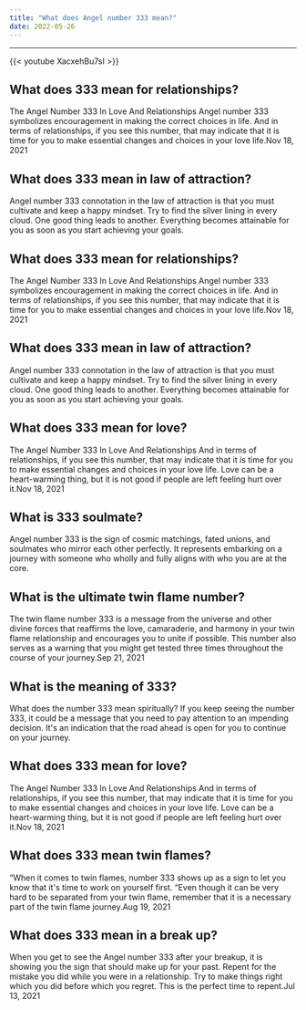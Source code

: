 ```yaml
---
title: "What does Angel number 333 mean?"
date: 2022-05-26
---
```


---
{{< youtube XacxehBu7sI >}}
## What does 333 mean for relationships?
The Angel Number 333 In Love And Relationships Angel number 333 symbolizes encouragement in making the correct choices in life. And in terms of relationships, if you see this number, that may indicate that it is time for you to make essential changes and choices in your love life.Nov 18, 2021

## What does 333 mean in law of attraction?
Angel number 333 connotation in the law of attraction is that you must cultivate and keep a happy mindset. Try to find the silver lining in every cloud. One good thing leads to another. Everything becomes attainable for you as soon as you start achieving your goals.

## What does 333 mean for relationships?
The Angel Number 333 In Love And Relationships Angel number 333 symbolizes encouragement in making the correct choices in life. And in terms of relationships, if you see this number, that may indicate that it is time for you to make essential changes and choices in your love life.Nov 18, 2021

## What does 333 mean in law of attraction?
Angel number 333 connotation in the law of attraction is that you must cultivate and keep a happy mindset. Try to find the silver lining in every cloud. One good thing leads to another. Everything becomes attainable for you as soon as you start achieving your goals.

## What does 333 mean for love?
The Angel Number 333 In Love And Relationships And in terms of relationships, if you see this number, that may indicate that it is time for you to make essential changes and choices in your love life. Love can be a heart-warming thing, but it is not good if people are left feeling hurt over it.Nov 18, 2021

## What is 333 soulmate?
Angel number 333 is the sign of cosmic matchings, fated unions, and soulmates who mirror each other perfectly. It represents embarking on a journey with someone who wholly and fully aligns with who you are at the core.

## What is the ultimate twin flame number?
The twin flame number 333 is a message from the universe and other divine forces that reaffirms the love, camaraderie, and harmony in your twin flame relationship and encourages you to unite if possible. This number also serves as a warning that you might get tested three times throughout the course of your journey.Sep 21, 2021

## What is the meaning of 333?
What does the number 333 mean spiritually? If you keep seeing the number 333, it could be a message that you need to pay attention to an impending decision. It's an indication that the road ahead is open for you to continue on your journey.

## What does 333 mean for love?
The Angel Number 333 In Love And Relationships And in terms of relationships, if you see this number, that may indicate that it is time for you to make essential changes and choices in your love life. Love can be a heart-warming thing, but it is not good if people are left feeling hurt over it.Nov 18, 2021

## What does 333 mean twin flames?
“When it comes to twin flames, number 333 shows up as a sign to let you know that it's time to work on yourself first. “Even though it can be very hard to be separated from your twin flame, remember that it is a necessary part of the twin flame journey.Aug 19, 2021

## What does 333 mean in a break up?
When you get to see the Angel number 333 after your breakup, it is showing you the sign that should make up for your past. Repent for the mistake you did while you were in a relationship. Try to make things right which you did before which you regret. This is the perfect time to repent.Jul 13, 2021

